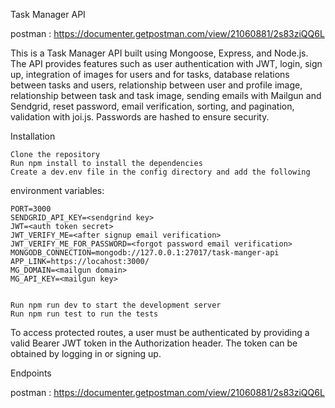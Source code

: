 Task Manager API

postman : https://documenter.getpostman.com/view/21060881/2s83ziQQ6L

This is a Task Manager API built using Mongoose, Express, and Node.js. 
The API provides features such as user authentication with JWT, login, sign up,
integration of images for users and for tasks, database relations between tasks and users, 
relationship between user and profile image, relationship between task and task image,
sending emails with Mailgun and Sendgrid, reset password, email verification,
sorting, and pagination, validation with joi.js. Passwords are hashed to ensure security.

Installation

    Clone the repository
    Run npm install to install the dependencies
    Create a dev.env file in the config directory and add the following
    
environment variables:


    PORT=3000
    SENDGRID_API_KEY=<sendgrind key>
    JWT=<auth token secret>
    JWT_VERIFY_ME=<after signup email verification>
    JWT_VERIFY_ME_FOR_PASSWORD=<forgot password email verification>
    MONGODB_CONNECTION=mongodb://127.0.0.1:27017/task-manger-api
    APP_LINK=https://locahost:3000/
    MG_DOMAIN=<mailgun domain>
    MG_API_KEY=<mailgun key>


    Run npm run dev to start the development server
    Run npm run test to run the tests

To access protected routes, a user must be authenticated by providing a valid Bearer JWT token in the Authorization header. 
The token can be obtained by logging in or signing up.

Endpoints

postman : https://documenter.getpostman.com/view/21060881/2s83ziQQ6L
